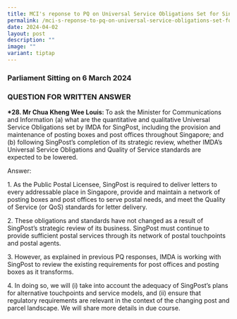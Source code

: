 ```yaml
---
title: MCI's reponse to PQ on Universal Service Obligations Set for SingPost
permalink: /mci-s-reponse-to-pq-on-universal-service-obligations-set-for-singpost/
date: 2024-04-02
layout: post
description: ""
image: ""
variant: tiptap
---
```

<h3>Parliament Sitting on 6 March 2024</h3>
<h3>QUESTION FOR WRITTEN ANSWER</h3>
<p><strong>*28. Mr Chua Kheng Wee Louis: </strong>To ask the Minister for
Communications and Information (a) what are the quantitative and qualitative
Universal Service Obligations set by IMDA for SingPost, including the provision
and maintenance of posting boxes and post offices throughout Singapore;
and (b) following SingPost’s completion of its strategic review, whether
IMDA’s Universal Service Obligations and Quality of Service standards are
expected to be lowered.</p>
<p>Answer:</p>
<p>1. As the Public Postal Licensee, SingPost is required to deliver letters
to every addressable place in Singapore, provide and maintain a network
of posting boxes and post offices to serve postal needs, and meet the Quality
of Service (or QoS) standards for letter delivery.</p>
<p>2. These obligations and standards have not changed as a result of SingPost’s
strategic review of its business. SingPost must continue to provide sufficient
postal services through its network of postal touchpoints and postal agents.</p>
<p>3. However, as explained in previous PQ responses, IMDA is working with
SingPost to review the existing requirements for post offices and posting
boxes as it transforms.</p>
<p>4. In doing so, we will (i) take into account the adequacy of SingPost’s
plans for alternative touchpoints and service models, and (ii) ensure that
regulatory requirements are relevant in the context of the changing post
and parcel landscape. We will share more details in due course.</p>